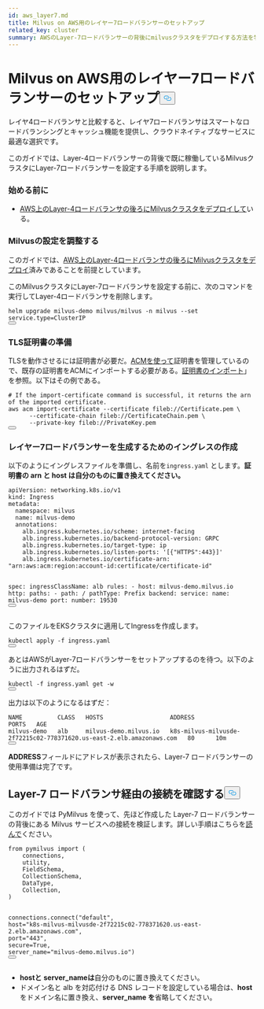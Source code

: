 ```yaml
---
id: aws_layer7.md
title: Milvus on AWS用のレイヤー7ロードバランサーのセットアップ
related_key: cluster
summary: AWSのLayer-7ロードバランサーの背後にmilvusクラスタをデプロイする方法を学びます。
---
```


<h1 id="Set-up-a-Layer-7-Load-Balancer-for-Milvus-on-AWS" class="common-anchor-header">Milvus on AWS用のレイヤー7ロードバランサーのセットアップ<button data-href="#Set-up-a-Layer-7-Load-Balancer-for-Milvus-on-AWS" class="anchor-icon" translate="no">
      <svg translate="no"
        aria-hidden="true"
        focusable="false"
        height="20"
        version="1.1"
        viewBox="0 0 16 16"
        width="16"
      >
        <path
          fill="#0092E4"
          fill-rule="evenodd"
          d="M4 9h1v1H4c-1.5 0-3-1.69-3-3.5S2.55 3 4 3h4c1.45 0 3 1.69 3 3.5 0 1.41-.91 2.72-2 3.25V8.59c.58-.45 1-1.27 1-2.09C10 5.22 8.98 4 8 4H4c-.98 0-2 1.22-2 2.5S3 9 4 9zm9-3h-1v1h1c1 0 2 1.22 2 2.5S13.98 12 13 12H9c-.98 0-2-1.22-2-2.5 0-.83.42-1.64 1-2.09V6.25c-1.09.53-2 1.84-2 3.25C6 11.31 7.55 13 9 13h4c1.45 0 3-1.69 3-3.5S14.5 6 13 6z"
        ></path>
      </svg>
    </button></h1><p>レイヤ4ロードバランサと比較すると、レイヤ7ロードバランサはスマートなロードバランシングとキャッシュ機能を提供し、クラウドネイティブなサービスに最適な選択です。</p>
<p>このガイドでは、Layer-4ロードバランサーの背後で既に稼働しているMilvusクラスタにLayer-7ロードバランサーを設定する手順を説明します。</p>
<h3 id="Before-your-start" class="common-anchor-header">始める前に</h3><ul>
<li><a href="/docs/ja/v2.5.x/eks.md">AWS上のLayer-4ロードバランサの後ろにMilvusクラスタをデプロイして</a>いる。</li>
</ul>
<h3 id="Tweak-Milvus-configurations" class="common-anchor-header">Milvusの設定を調整する</h3><p>このガイドでは、<a href="/docs/ja/v2.5.x/eks.md">AWS上のLayer-4ロードバランサの後ろにMilvusクラスタをデプロイ</a>済みであることを前提としています。</p>
<p>このMilvusクラスタにLayer-7ロードバランサを設定する前に、次のコマンドを実行してLayer-4ロードバランサを削除します。</p>
<pre><code translate="no" class="language-bash">helm upgrade milvus-demo milvus/milvus -n milvus --<span class="hljs-built_in">set</span> service.<span class="hljs-built_in">type</span>=ClusterIP
<button class="copy-code-btn"></button></code></pre>
<h3 id="Prepare-TLS-certificates" class="common-anchor-header">TLS証明書の準備</h3><p>TLSを動作させるには証明書が必要だ。<a href="https://docs.aws.amazon.com/acm/latest/userguide/acm-overview.html">ACMを使って</a>証明書を管理しているので、既存の証明書をACMにインポートする必要がある。<a href="https://docs.aws.amazon.com/acm/latest/userguide/import-certificate-api-cli.html#import-certificate-api">証明書のインポート</a>」を参照。以下はその例である。</p>
<pre><code translate="no" class="language-bash"># If the <span class="hljs-keyword">import</span>-certificate command is successful, it returns the arn of the imported certificate.
aws acm <span class="hljs-keyword">import</span>-certificate --certificate fileb:<span class="hljs-comment">//Certificate.pem \</span>
      --certificate-chain fileb:<span class="hljs-comment">//CertificateChain.pem \</span>
      --private-key fileb:<span class="hljs-comment">//PrivateKey.pem  </span>
<button class="copy-code-btn"></button></code></pre>
<h3 id="Create-an-Ingress-to-generate-a-Layer-7-Load-Balancer" class="common-anchor-header">レイヤー7ロードバランサーを生成するためのイングレスの作成</h3><p>以下のようにイングレスファイルを準備し、名前を<code translate="no">ingress.yaml</code> とします。<strong>証明書の arn と host は自分のものに置き換えてください。</strong></p>
<pre><code translate="no" class="language-yaml">apiVersion: networking.k8s.io/v1
kind: Ingress
metadata:
  namespace: milvus
  name: milvus-demo
  annotations:
    alb.ingress.kubernetes.io/scheme: internet-facing
    alb.ingress.kubernetes.io/backend-protocol-version: GRPC
    alb.ingress.kubernetes.io/target-type: ip
    alb.ingress.kubernetes.io/listen-ports: <span class="hljs-string">&#x27;[{&quot;HTTPS&quot;:443}]&#x27;</span>
    alb.ingress.kubernetes.io/certificate-arn: <span class="hljs-string">&quot;arn:aws:acm:region:account-id:certificate/certificate-id&quot;</span>

spec:
ingressClassName: alb
rules: - host: milvus-demo.milvus.io
http:
paths: - path: /
pathType: Prefix
backend:
service:
name: milvus-demo
port:
number: 19530
<button class="copy-code-btn"></button></code></pre>

<p>このファイルをEKSクラスタに適用してIngressを作成します。</p>
<pre><code translate="no" class="language-bash">kubectl apply -f ingress.yaml
<button class="copy-code-btn"></button></code></pre>
<p>あとはAWSがLayer-7ロードバランサーをセットアップするのを待つ。以下のように出力されるはずだ。</p>
<pre><code translate="no" class="language-bash">kubectl -f ingress.yaml <span class="hljs-keyword">get</span> -w
<button class="copy-code-btn"></button></code></pre>
<p>出力は以下のようになるはずだ：</p>
<pre><code translate="no" class="language-shell">NAME          CLASS   HOSTS                   ADDRESS                                                                PORTS   AGE
milvus-demo   alb     milvus-demo.milvus.io   k8s-milvus-milvusde-2f72215c02-778371620.us-east-2.elb.amazonaws.com   80      10m
<button class="copy-code-btn"></button></code></pre>
<p><strong>ADDRESS</strong>フィールドにアドレスが表示されたら、Layer-7 ロードバランサーの使用準備は完了です。</p>
<h2 id="Verify-the-connection-through-the-Layer-7-load-balancer" class="common-anchor-header">Layer-7 ロードバランサ経由の接続を確認する<button data-href="#Verify-the-connection-through-the-Layer-7-load-balancer" class="anchor-icon" translate="no">
      <svg translate="no"
        aria-hidden="true"
        focusable="false"
        height="20"
        version="1.1"
        viewBox="0 0 16 16"
        width="16"
      >
        <path
          fill="#0092E4"
          fill-rule="evenodd"
          d="M4 9h1v1H4c-1.5 0-3-1.69-3-3.5S2.55 3 4 3h4c1.45 0 3 1.69 3 3.5 0 1.41-.91 2.72-2 3.25V8.59c.58-.45 1-1.27 1-2.09C10 5.22 8.98 4 8 4H4c-.98 0-2 1.22-2 2.5S3 9 4 9zm9-3h-1v1h1c1 0 2 1.22 2 2.5S13.98 12 13 12H9c-.98 0-2-1.22-2-2.5 0-.83.42-1.64 1-2.09V6.25c-1.09.53-2 1.84-2 3.25C6 11.31 7.55 13 9 13h4c1.45 0 3-1.69 3-3.5S14.5 6 13 6z"
        ></path>
      </svg>
    </button></h2><p>このガイドでは PyMilvus を使って、先ほど作成した Layer-7 ロードバランサーの背後にある Milvus サービスへの接続を検証します。詳しい手順はこちらを<a href="https://milvus.io/docs/v2.3.x/example_code.md">読んで</a>ください。</p>
<pre><code translate="no" class="language-python"><span class="hljs-keyword">from</span> pymilvus <span class="hljs-keyword">import</span> (
    connections,
    utility,
    FieldSchema,
    CollectionSchema,
    DataType,
    Collection,
)

connections.connect(<span class="hljs-string">&quot;default&quot;</span>, host=<span class="hljs-string">&quot;k8s-milvus-milvusde-2f72215c02-778371620.us-east-2.elb.amazonaws.com&quot;</span>, port=<span class="hljs-string">&quot;443&quot;</span>, secure=<span class="hljs-literal">True</span>, server_name=<span class="hljs-string">&quot;milvus-demo.milvus.io&quot;</span>)
<button class="copy-code-btn"></button></code></pre>

<div class="alert note">
<ul>
<li><strong>hostと</strong> <strong>server_nameは</strong>自分のものに置き換えてください。</li>
<li>ドメイン名と alb を対応付ける DNS レコードを設定している場合は、<strong>host</strong>をドメイン名に置き換え、<strong>server_name を</strong>省略してください。</li>
</ul>
</div>
